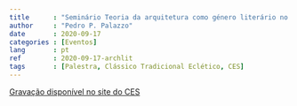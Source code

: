 ```yaml
---
title      : "Seminário Teoria da arquitetura como género literário no século XIX"
author     : "Pedro P. Palazzo"
date       : 2020-09-17
categories : [Eventos]
lang       : pt
ref        : 2020-09-17-archlit
tags       : [Palestra, Clássico Tradicional Eclético, CES]
---
```


[Gravação disponível no site do CES](https://saladeimprensa.ces.uc.pt/index.php?col=canalces&id=31244#.X4A4LdBKiUk)
